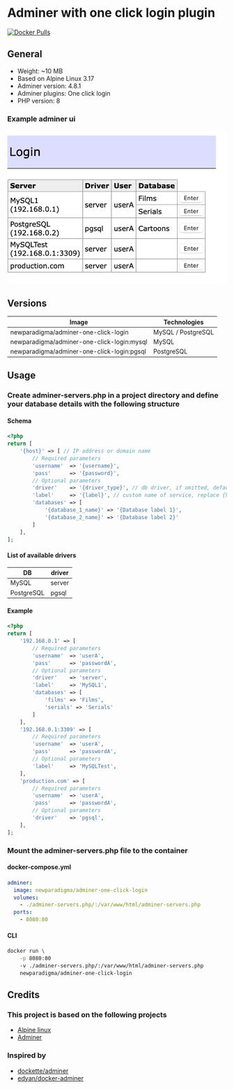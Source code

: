 # Adminer with one click login plugin

<!-- [![Build Status](https://travis-ci.com/newparadigma/adminer-one-click-login.svg?branch=master)](https://travis-ci.com/newparadigma/adminer-one-click-login) -->
[![Docker Pulls](https://img.shields.io/docker/pulls/newparadigma/adminer-one-click-login.svg)](https://hub.docker.com/r/newparadigma/adminer-one-click-login)


## General

- Weight: ~10 MB
- Based on Alpine Linux 3.17
- Adminer version: 4.8.1
- Adminer plugins: One click login
- PHP version: 8

### Example adminer ui

![Adminer UI](https://raw.githubusercontent.com/newparadigma/adminer-one-click-login/main/adminer-ui.png)

## Versions

| Image                                      | Technologies       |
|--------------------------------------------|--------------------|
| newparadigma/adminer-one-click-login       | MySQL / PostgreSQL |
| newparadigma/adminer-one-click-login:mysql | MySQL              |
| newparadigma/adminer-one-click-login:pgsql | PostgreSQL         |

## Usage

### Create adminer-servers.php in a project directory and define your database details with the following structure

#### Schema

```php
<?php
return [
    '{host}' => [ // IP address or domain name
        // Required parameters
        'username'  => '{username}',
        'pass'      => '{password}',
        // Optional parameters
        'driver'    => '{driver_type}', // db driver, if omitted, defaults to 'server' (mysql driver)
        'label'     => '{label}', // custom name of service, replace {host} IP address or domain in UI
        'databases' => [
            '{database_1_name}' => '{Database label 1}',
            '{database_2_name}' => '{Database label 2}'
        ]
    ],
];
```

#### List of available drivers

| DB         | driver |
|------------|--------|
| MySQL      | server |
| PostgreSQL | pgsql  |

#### Example

```php
<?php
return [
    '192.168.0.1' => [
        // Required parameters
        'username'  => 'userA',
        'pass'      => 'passwordA',
        // Optional parameters
        'driver'    => 'server',
        'label'     => 'MySQL1',
        'databases' => [
            'films' => 'Films',
            'serials' => 'Serials'
        ]
    ],
    '192.168.0.1:3309' => [
        // Required parameters
        'username'  => 'userA',
        'pass'      => 'passwordA',
        // Optional parameters
        'label'     => 'MySQLTest',
    ],
    'production.com' => [
        // Required parameters
        'username'  => 'userA',
        'pass'      => 'passwordA',
        // Optional parameters
        'driver'    => 'pgsql',
    ],
];
```

### Mount the adminer-servers.php file to the container

#### docker-compose.yml

```yaml
adminer:
  image: newparadigma/adminer-one-click-login
  volumes:
    - ./adminer-servers.php/:/var/www/html/adminer-servers.php
  ports:
    - 8080:80
```

#### CLI

```sh
docker run \
    -p 8080:80
    -v ./adminer-servers.php/:/var/www/html/adminer-servers.php
    newparadigma/adminer-one-click-login
```

## Credits

### This project is based on the following projects

- [Alpine linux](https://www.alpinelinux.org)
- [Adminer](https://www.adminer.org/en/)

### Inspired by

- [dockette/adminer](https://github.com/dockette/adminer)
- [edyan/docker-adminer](https://github.com/edyan/docker-adminer)